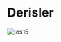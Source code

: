 # Derisler

![ios15](https://user-images.githubusercontent.com/109949736/221464365-6a60e526-650c-4219-b421-4dc64b0e7b05.gif)
